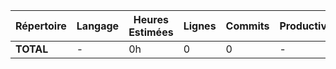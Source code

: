 | Répertoire | Langage | Heures Estimées | Lignes | Commits | Productivité |
|------------|---------|-----------------|-------|---------|--------------|
| **TOTAL** | - | 0h | 0 | 0 | - |
